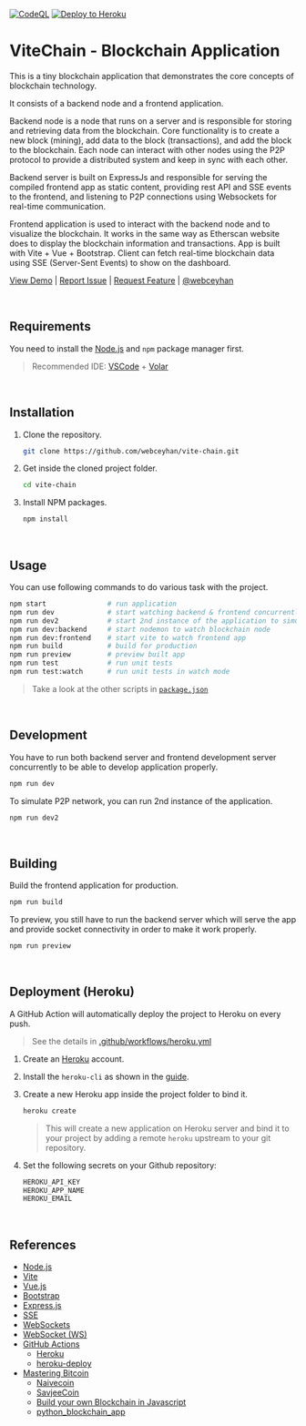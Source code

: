 <!-- AUTOMATION BADGES -->

[![CodeQL](https://github.com/webceyhan/vite-chain/actions/workflows/codeql-analysis.yml/badge.svg)](https://github.com/webceyhan/vite-chain/actions/workflows/codeql-analysis.yml)
[![Deploy to Heroku](https://github.com/webceyhan/vite-chain/actions/workflows/heroku.yml/badge.svg)](https://github.com/webceyhan/vite-chain/actions/workflows/heroku.yml)

<!-- LOGO (OPTIONAL) -->

<!-- <img src="./src/assets/logo.png" width="100px"> -->

 <!-- HEADER ///////////////////////////////////////////////////////////// -->

# ViteChain - Blockchain Application

This is a tiny blockchain application that demonstrates the core concepts of blockchain technology.

It consists of a backend node and a frontend application.

Backend node is a node that runs on a server and is responsible for storing and retrieving data from the blockchain.
Core functionality is to create a new block (mining), add data to the block (transactions), and add the block to the blockchain.
Each node can interact with other nodes using the P2P protocol to provide a distributed system and keep in sync with each other.

Backend server is built on ExpressJs and responsible for serving the compiled frontend app as static content,
providing rest API and SSE events to the frontend, and listening to P2P connections using Websockets for real-time communication.

Frontend application is used to interact with the backend node and to visualize the blockchain. It works in the same way
as Etherscan website does to display the blockchain information and transactions. App is built with Vite + Vue + Bootstrap.
Client can fetch real-time blockchain data using SSE (Server-Sent Events) to show on the dashboard.

[View Demo](https://webceyhan-vite-chain.herokuapp.com/) |
[Report Issue](https://github.com/webceyhan/vite-chain/issues) |
[Request Feature](https://github.com/webceyhan/vite-chain/pulls) |
[@webceyhan](https://twitter.com/webceyhan)

<br>
<!-- REQUIREMENTS /////////////////////////////////////////////////////// -->

## Requirements

You need to install the [Node.js](https://nodejs.dev/)
and `npm` package manager first.

> Recommended IDE:
> [VSCode](https://code.visualstudio.com/) + [Volar](https://marketplace.visualstudio.com/items?itemName=johnsoncodehk.volar)

<br>
<!-- INSTALLATION //////////////////////////////////////////////////////// -->

## Installation

1. Clone the repository.
    ```sh
    git clone https://github.com/webceyhan/vite-chain.git
    ```
2. Get inside the cloned project folder.
    ```sh
    cd vite-chain
    ```
3. Install NPM packages.
    ```sh
    npm install
    ```

<br>
<!-- USAGE /////////////////////////////////////////////////////////////// -->

## Usage

You can use following commands to do various task with the project.

```sh
npm start               # run application
npm run dev             # start watching backend & frontend concurrently
npm run dev2            # start 2nd instance of the application to simulate P2P network
npm run dev:backend     # start nodemon to watch blockchain node
npm run dev:frontend    # start vite to watch frontend app
npm run build           # build for production
npm run preview         # preview built app
npm run test            # run unit tests
npm run test:watch      # run unit tests in watch mode
```

> Take a look at the other scripts in [`package.json`](./package.json)

<br>
<!-- DEVELOPMENT ///////////////////////////////////////////////////////// -->

## Development

You have to run both backend server and frontend development server concurrently to be able to develop application properly.

```sh
npm run dev
```

To simulate P2P network, you can run 2nd instance of the application.

```sh
npm run dev2
```

<br>
<!-- BUILDING //////////////////////////////////////////////////////////// -->

## Building

Build the frontend application for production.

```sh
npm run build
```

To preview, you still have to run the backend server which will serve the app and provide socket connectivity in order to make it work properly.

```sh
npm run preview
```

<br>
<!-- DEPLOYMENT ////////////////////////////////////////////////////////// -->

## Deployment (Heroku)

A GitHub Action will automatically deploy the project to Heroku on every push.

> See the details in [.github/workflows/heroku.yml](./.github/workflows/heroku.yml)

1. Create an [Heroku](https://www.heroku.com/home) account.

2. Install the `heroku-cli` as shown in the [guide](https://devcenter.heroku.com/articles/heroku-cli#install-the-heroku-cli).

3. Create a new Heroku app inside the project folder to bind it.

    ```sh
    heroku create
    ```

    > This will create a new application on Heroku server and bind it to your project by adding a remote `heroku` upstream to your git repository.

4. Set the following secrets on your Github repository:
    ```sh
    HEROKU_API_KEY
    HEROKU_APP_NAME
    HEROKU_EMAIL
    ```

<br>
<!-- REFERENCES ////////////////////////////////////////////////////////// -->

## References

-   [Node.js](https://nodejs.dev/)
-   [Vite](https://vitejs.dev/)
-   [Vue.js](https://vuejs.org/)
-   [Bootstrap](https://getbootstrap.com)
-   [Express.js](https://expressjs.com/)
-   [SSE](https://developer.mozilla.org/en-US/docs/Web/API/Server-sent_events)
-   [WebSockets](https://developer.mozilla.org/en-US/docs/Web/API/WebSockets_API)
-   [WebSocket (WS)](https://github.com/websockets/ws)
-   [GitHub Actions](https://docs.github.com/en/actions)
    -   [Heroku](https://www.heroku.com)
    -   [heroku-deploy](https://github.com/akhileshns/heroku-deploy@)
-   [Mastering Bitcoin](https://www.oreilly.com/library/view/mastering-bitcoin/9781491902639/ch01.html)
    -   [Naivecoin](https://github.com/lhartikk/naivecoin)
    -   [SavjeeCoin](https://github.com/Savjee/SavjeeCoin)
    -   [Build your own Blockchain in Javascript](https://github.com/nambrot/blockchain-in-js)
    -   [python_blockchain_app](https://github.com/satwikkansal/python_blockchain_app)
